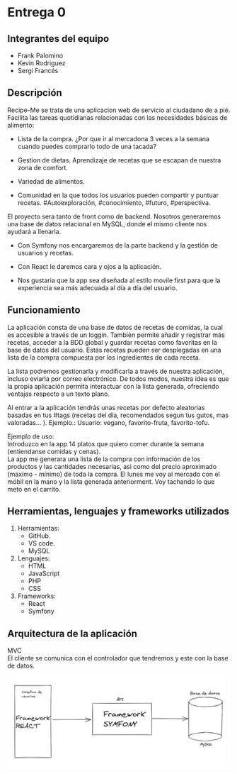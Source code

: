 # Entrega 0

## Integrantes del equipo

- Frank Palomino
- Kevin Rodriguez
- Sergi Francés

## Descripción

Recipe-Me se trata de una aplicacion web de servicio al ciudadano de a pié. Facilita las tareas quotidianas relacionadas con las necesidades básicas de alimento:

- Lista de la compra.
  ¿Por que ir al mercadona 3 veces a la semana cuando puedes comprarlo todo de una tacada?

- Gestion de dietas. Aprendizaje de recetas que se escapan de nuestra zona de comfort.

- Variedad de alimentos.

- Comunidad en la que todos los usuarios pueden compartir y puntuar recetas. #Autoexploración, #conocimiento, #futuro, #perspectiva.

El proyecto sera tanto de front como de backend. Nosotros generaremos una base de datos relacional en MySQL, donde el mismo cliente nos ayudará a llenarla.

- Con Symfony nos encargaremos de la parte backend y la gestión de usuarios y recetas.

- Con React le daremos cara y ojos a la aplicación.

* Nos gustaria que la app sea diseñada al estilo movile first para que la experiencia sea más adecuada al día a día del usuario.

## Funcionamiento

La aplicación consta de una base de datos de recetas de comidas, la cual es accesible a través de un loggin. También permite añadir y registrar más recetas, acceder a la BDD global y guardar recetas como favoritas en la base de datos del usuario.
Estás recetas pueden ser desplegadas en una lista de la compra compuesta por los ingredientes de cada receta.

La lista podremos gestionarla y modificarla a través de nuestra aplicación, incluso eviarla por correo electrónico. De todos modos, nuestra idea es que la propia aplicación permita interactuar con la lista generada, ofreciendo ventajas respecto a un texto plano.

Al entrar a la aplicación tendrás unas recetas por defecto aleatorias basadas en tus #tags (recetas del día, recomendados segun tus gutos, mas valoradas... ). Ejemplo.: Usuario: vegano, favorito-fruta, favorito-tofu.

Ejemplo de uso:  
Introduzco en la app 14 platos que quiero comer durante la semana (entiendanse comidas y cenas).  
La app me generara una lista de la compra con información de los productos y las cantidades necesarias, asi como del precio aproximado (maximo - mínimo) de toda la compra.
El lunes me voy al mercado con el móbil en la mano y la lista generada anteriorment. Voy tachando lo que meto en el carrito.

## Herramientas, lenguajes y frameworks utilizados

1. Herramientas:
   - GitHub.
   - VS code.
   - MySQL
2. Lenguajes:
   - HTML
   - JavaScript
   - PHP
   - CSS
3. Frameworks:
   - React
   - Symfony

## Arquitectura de la aplicación

MVC  
El cliente se comunica con el controlador que tendremos y este con la base de datos.

![alt text](./img/arquitectura.jpeg)
